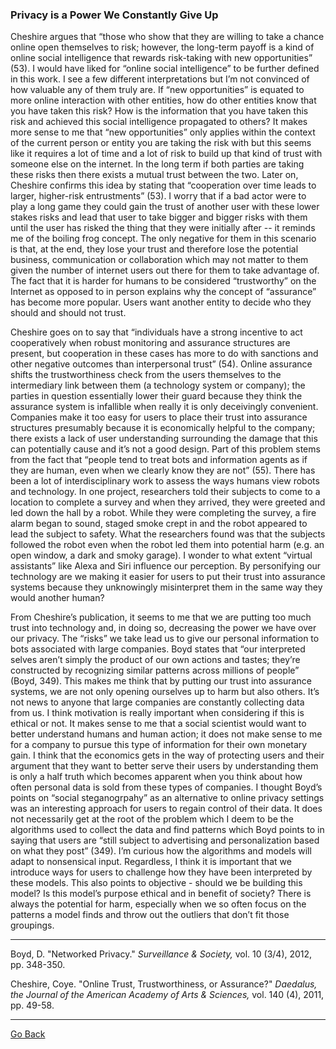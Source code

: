 ### Privacy is a Power We Constantly Give Up

Cheshire argues that “those who show that they are willing to take a chance
online open themselves to risk; however, the long-term payoff is a kind of
online social intelligence that rewards risk-taking with new opportunities”
(53). I would have liked for “online social intelligence” to be further defined
in this work. I see a few different interpretations but I’m not convinced of how
valuable any of them truly are. If “new opportunities” is equated to more online
interaction with other entities, how do other entities know that you have taken
this risk? How is the information that you have taken this risk and achieved
this social intelligence propagated to others? It makes more sense to me that
“new opportunities” only applies within the context of the current person or
entity you are taking the risk with but this seems like it requires a lot of
time and a lot of risk to build up that kind of trust with someone else on the
internet. In the long term if both parties are taking these risks then there
exists a mutual trust between the two.  Later on, Cheshire confirms this idea by
stating that “cooperation over time leads to larger, higher-risk entrustments”
(53). I worry that if a bad actor were to play a long game they could gain the
trust of another user with these lower stakes risks and lead that user to take
bigger and bigger risks with them until the user has risked the thing that they
were initially after -- it reminds me of the boiling frog concept. The only
negative for them in this scenario is that, at the end, they lose your trust and
therefore lose the potential business, communication or collaboration which may
not matter to them given the number of internet users out there for them to take
advantage of. The fact that it is harder for humans to be considered
“trustworthy” on the Internet as opposed to in person explains why the concept
of “assurance” has become more popular. Users want another entity to decide who
they should and should not trust.

Cheshire goes on to say that “individuals have a strong incentive to act
cooperatively when robust monitoring and assurance structures are present, but
cooperation in these cases has more to do with sanctions and other negative
outcomes than interpersonal trust” (54). Online assurance shifts the
trustworthiness check from the users themselves to the intermediary link between
them (a technology system or company); the parties in question essentially lower
their guard because they think the assurance system is infallible when really it
is only deceivingly convenient. Companies make it too easy for users to place
their trust into assurance structures presumably because it is economically
helpful to the company; there exists a lack of user understanding surrounding
the damage that this can potentially cause and it’s not a good design. Part of
this problem stems from the fact that “people tend to treat bots and information
agents as if they are human, even when we clearly know they are not” (55). There
has been a lot of interdisciplinary work to assess the ways humans view robots
and technology. In one project, researchers told their subjects to come to a
location to complete a survey and when they arrived, they were greeted and led
down the hall by a robot. While they were completing the survey, a fire alarm
began to sound, staged smoke crept in and the robot appeared to lead the subject
to safety. What the researchers found was that the subjects followed the robot
even when the robot led them into potential harm (e.g. an open window, a dark
and smoky garage). I wonder to what extent  “virtual assistants” like Alexa and
Siri influence our perception. By personifying our technology are we making it
easier for users to put their trust into assurance systems because they
unknowingly misinterpret them in the same way they would another human? 

From Cheshire’s publication, it seems to me that we are putting too much trust
into technology and, in doing so, decreasing the power we have over our privacy.
The “risks” we take lead us to give our personal information to bots associated
with large companies. Boyd states that “our interpreted selves aren’t simply the
product of our own actions and tastes; they’re constructed by recognizing
similar patterns across millions of people” (Boyd, 349). This makes me think
that by putting our trust into assurance systems, we are not only opening
ourselves up to harm but also others. It’s not news to anyone that large
companies are constantly collecting data from us. I think motivation is really
important when considering if this is ethical or not. It makes sense to me that
a social scientist would want to better understand humans and human action; it
does not make sense to me for a company to pursue this type of information for
their own monetary gain. I think that the economics gets in the way of
protecting users and their argument that they want to better serve their users
by understanding them is only a half truth which becomes apparent when you think
about how often personal data is sold from these types of companies. I thought
Boyd’s points on “social steganogrpahy” as an alternative to online privacy
settings was an interesting approach for users to regain control of their data.
It does not necessarily get at the root of the problem which I deem to be the
algorithms used to collect the data and find patterns which Boyd points to in
saying that users are “still subject to advertising and personalization based on
what they post” (349). I’m curious how the algorithms and models will adapt to
nonsensical input. Regardless, I think it is important that we introduce ways
for users to challenge how they have been interpreted by these models. This also
points to objective - should we be building this model? Is this model’s purpose
ethical and in benefit of society? There is always the potential for harm,
especially when we so often focus on the patterns a model finds and throw out
the outliers that don’t fit those groupings. 


---

Boyd, D. "Networked Privacy." *Surveillance & Society,* vol. 10 (3/4), 2012, pp.
348-350.

Cheshire, Coye. "Online Trust, Trustworthiness, or Assurance?" *Daedalus, the
Journal of the American Academy of Arts & Sciences,* vol. 140 (4), 2011, pp.
49-58.




---
[Go Back](https://cosbeyr.github.io/Data-Dilemmas/)

